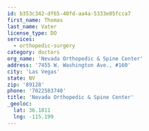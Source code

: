 ```yaml
---
id: b353c342-df65-40fd-aa4a-5333e05fcca7
first_name: Thomas
last_name: Vater
license_type: DO
services:
  - orthopedic-surgery
category: doctors
org_name: 'Nevada Orthopedic & Spine Center'
address: '7455 W. Washington Ave., #160'
city: 'Las Vegas'
state: NV
zip: '89128'
phone: '7022583740'
title: 'Nevada Orthopedic & Spine Center'
_geoloc:
  lat: 36.1811
  lng: -115.199
---
```

